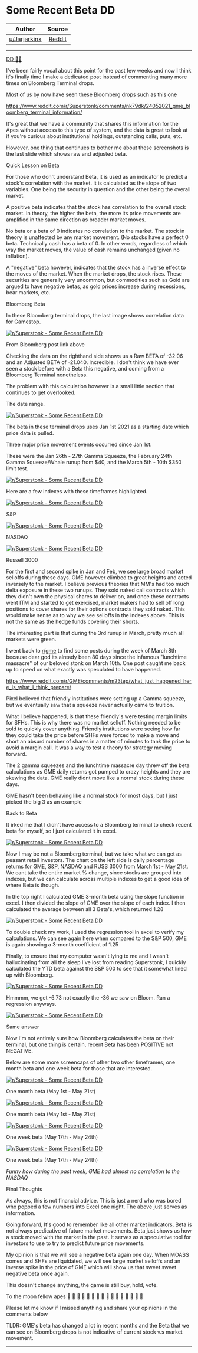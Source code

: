 Some Recent Beta DD
===================

| Author       | Source       | 
| :-------------: |:-------------:|
|  [u/Jarjarkinx](https://www.reddit.com/user/Jarjarkinx/) | [Reddit](https://www.reddit.com/r/Superstonk/comments/nkdye6/some_recent_beta_dd/) | 

---

[DD 👨‍🔬](https://www.reddit.com/r/Superstonk/search?q=flair_name%3A%22DD%20%F0%9F%91%A8%E2%80%8D%F0%9F%94%AC%22&restrict_sr=1)

I've been fairly vocal about this point for the past few weeks and now I think it's finally time I make a dedicated post instead of commenting many more times on Bloomberg Terminal drops.

Most of us by now have seen these Bloomberg drops such as this one

<https://www.reddit.com/r/Superstonk/comments/nk79dk/24052021_gme_bloomberg_terminal_information/>

It's great that we have a community that shares this information for the Apes without access to this type of system, and the data is great to look at if you're curious about institutional holdings, outstanding calls, puts, etc.

However, one thing that continues to bother me about these screenshots is the last slide which shows raw and adjusted beta.

Quick Lesson on Beta

For those who don't understand Beta, it is used as an indicator to predict a stock's correlation with the market. It is calculated as the slope of two variables. One being the security in question and the other being the overall market.

A positive beta indicates that the stock has correlation to the overall stock market. In theory, the higher the beta, the more its price movements are amplified in the same direction as broader market moves.

No beta or a beta of 0 indicates no correlation to the market. The stock in theory is unaffected by any market movement. (No stocks have a perfect 0 beta. Technically cash has a beta of 0. In other words, regardless of which way the market moves, the value of cash remains unchanged (given no inflation).

A "negative" beta however, indicates that the stock has a inverse effect to the moves of the market. When the market drops, the stock rises. These securities are generally very uncommon, but commodities such as Gold are argued to have negative betas, as gold prices increase during recessions, bear markets, etc.

Bloomberg Beta

In these Bloomberg terminal drops, the last image shows correlation data for Gamestop.

[![r/Superstonk - Some Recent Beta DD](https://preview.redd.it/b3yjdc3045171.png?width=1917&format=png&auto=webp&s=5703d3d73a05923f91e2f5b71a625eca96574a83)](https://preview.redd.it/b3yjdc3045171.png?width=1917&format=png&auto=webp&s=5703d3d73a05923f91e2f5b71a625eca96574a83)

From Bloomberg post link above

Checking the data on the righthand side shows us a Raw BETA of -32.06 and an Adjusted BETA of -21.040. Incredible. I don't think we have ever seen a stock before with a Beta this negative, and coming from a Bloomberg Terminal nonetheless.

The problem with this calculation however is a small little section that continues to get overlooked.

The date range.

[![r/Superstonk - Some Recent Beta DD](https://preview.redd.it/k4mt19an45171.png?width=1178&format=png&auto=webp&s=af289cae07fc109d05961708e270a61fb8c18eab)](https://preview.redd.it/k4mt19an45171.png?width=1178&format=png&auto=webp&s=af289cae07fc109d05961708e270a61fb8c18eab)

The beta in these terminal drops uses Jan 1st 2021 as a starting date which price data is pulled.

Three major price movement events occurred since Jan 1st.

These were the Jan 26th - 27th Gamma Squeeze, the February 24th Gamma Squeeze/Whale runup from $40, and the March 5th - 10th $350 limit test.

[![r/Superstonk - Some Recent Beta DD](https://preview.redd.it/weyhngfk55171.png?width=1391&format=png&auto=webp&s=bb520c21b0a64c57b48e7e5a0a82af73c9f3af7d)](https://preview.redd.it/weyhngfk55171.png?width=1391&format=png&auto=webp&s=bb520c21b0a64c57b48e7e5a0a82af73c9f3af7d)

Here are a few indexes with these timeframes highlighted.

[![r/Superstonk - Some Recent Beta DD](https://preview.redd.it/qci4jjth65171.png?width=1692&format=png&auto=webp&s=caeafaa01dcd4541bcfcd395e1b7ca89dc88ae19)](https://preview.redd.it/qci4jjth65171.png?width=1692&format=png&auto=webp&s=caeafaa01dcd4541bcfcd395e1b7ca89dc88ae19)

S&P

[![r/Superstonk - Some Recent Beta DD](https://preview.redd.it/k61w8heo65171.png?width=1687&format=png&auto=webp&s=4a210621fa5c892b11bef3f5d7288e72b6dcaad7)](https://preview.redd.it/k61w8heo65171.png?width=1687&format=png&auto=webp&s=4a210621fa5c892b11bef3f5d7288e72b6dcaad7)

NASDAQ

[![r/Superstonk - Some Recent Beta DD](https://preview.redd.it/dci6k8st65171.png?width=1699&format=png&auto=webp&s=45b6dd36337af358f188bc8b251ca4f38e1a2407)](https://preview.redd.it/dci6k8st65171.png?width=1699&format=png&auto=webp&s=45b6dd36337af358f188bc8b251ca4f38e1a2407)

Russell 3000

For the first and second spike in Jan and Feb, we see large broad market selloffs during these days. GME however climbed to great heights and acted inversely to the market. I believe previous theories that MM's had too much delta exposure in these two runups. They sold naked call contracts which they didn't own the physical shares to deliver on, and once these contracts went ITM and started to get exercised, market makers had to sell off long positions to cover shares for their options contracts they sold naked. This would make sense as to why we see selloffs in the indexes above. This is not the same as the hedge funds covering their shorts.

The interesting part is that during the 3rd runup in March, pretty much all markets were green.

I went back to [r/gme](https://www.reddit.com/r/gme/) to find some posts during the week of March 8th because dear god its already been 80 days since the infamous "lunchtime massacre" of our beloved stonk on March 10th. One post caught me back up to speed on what exactly was speculated to have happened.

<https://www.reddit.com/r/GME/comments/m23tep/what_just_happened_here_is_what_i_think_prepare/>

Pixel believed that friendly institutions were setting up a Gamma squeeze, but we eventually saw that a squeeze never actually came to fruition.

What I believe happened, is that these friendly's were testing margin limits for SFHs. This is why there was no market selloff. Nothing needed to be sold to quickly cover anything. Friendly institutions were seeing how far they could take the price before SHFs were forced to make a move and short an absurd number of shares in a matter of minutes to tank the price to avoid a margin call. It was a way to test a theory for strategy moving forward.

The 2 gamma squeezes and the lunchtime massacre day threw off the beta calculations as GME daily returns got pumped to crazy heights and they are skewing the data. GME really didnt move like a normal stock during these days.

GME hasn't been behaving like a normal stock for most days, but I just picked the big 3 as an example

Back to Beta

It irked me that I didn't have access to a Bloomberg terminal to check recent beta for myself, so I just calculated it in excel.

[![r/Superstonk - Some Recent Beta DD](https://preview.redd.it/zn60mztiw5171.png?width=1508&format=png&auto=webp&s=a105a7ba2498cdf95aef24910c7c643d100ca636)](https://preview.redd.it/zn60mztiw5171.png?width=1508&format=png&auto=webp&s=a105a7ba2498cdf95aef24910c7c643d100ca636)

Now I may be not a Bloomberg terminal, but we take what we can get as peasant retail investors. The chart on the left side is daily percentage returns for GME, S&P, NASDAQ and RUSS 3000 from March 1st - May 21st. We cant take the entire market % change, since stocks are grouped into indexes, but we can calculate across multiple indexes to get a good idea of where Beta is though.

In the top right I calculated GME 3-month beta using the slope function in excel. I then divided the slope of GME over the slope of each index. I then calculated the average between all 3 Beta's, which returned 1.28

[![r/Superstonk - Some Recent Beta DD](https://preview.redd.it/3akljgu4y5171.png?width=844&format=png&auto=webp&s=d10cb586e851a4f8fd67d163f7fbe02eaaf28d13)](https://preview.redd.it/3akljgu4y5171.png?width=844&format=png&auto=webp&s=d10cb586e851a4f8fd67d163f7fbe02eaaf28d13)

To double check my work, I used the regression tool in excel to verify my calculations. We can see again here when compared to the S&P 500, GME is again showing a 3-month coefficient of 1.25

Finally, to ensure that my computer wasn't lying to me and I wasn't hallucinating from all the sleep I've lost from reading Superstonk, I quickly calculated the YTD beta against the S&P 500 to see that it somewhat lined up with Bloomberg.

[![r/Superstonk - Some Recent Beta DD](https://preview.redd.it/0k8lfork16171.png?width=830&format=png&auto=webp&s=a2272e4000c7e63f7eba09cf852642de18509974)](https://preview.redd.it/0k8lfork16171.png?width=830&format=png&auto=webp&s=a2272e4000c7e63f7eba09cf852642de18509974)

Hmmmm, we get -6.73 not exactly the -36 we saw on Bloom. Ran a regression anyways.

[![r/Superstonk - Some Recent Beta DD](https://preview.redd.it/hm4w6wzv16171.png?width=787&format=png&auto=webp&s=4f11d2b5f3c78182b8861ccc4c4361a85bc87f06)](https://preview.redd.it/hm4w6wzv16171.png?width=787&format=png&auto=webp&s=4f11d2b5f3c78182b8861ccc4c4361a85bc87f06)

Same answer

Now I'm not entirely sure how Bloomberg calculates the beta on their terminal, but one thing is certain, recent Beta has been POSITIVE not NEGATIVE.

Below are some more screencaps of other two other timeframes, one month beta and one week beta for those that are interested.

[![r/Superstonk - Some Recent Beta DD](https://preview.redd.it/bkxo1lq3z5171.png?width=542&format=png&auto=webp&s=ece6876229efba64c08c71074de45d55b91f07c2)](https://preview.redd.it/bkxo1lq3z5171.png?width=542&format=png&auto=webp&s=ece6876229efba64c08c71074de45d55b91f07c2)

One month beta (May 1st - May 21st)

[![r/Superstonk - Some Recent Beta DD](https://preview.redd.it/c64fjdmdz5171.png?width=853&format=png&auto=webp&s=4cff22c09220c33a088d85cf94134d69620670e9)](https://preview.redd.it/c64fjdmdz5171.png?width=853&format=png&auto=webp&s=4cff22c09220c33a088d85cf94134d69620670e9)

One month beta (May 1st - May 21st)

[![r/Superstonk - Some Recent Beta DD](https://preview.redd.it/3bx9lvokz5171.png?width=541&format=png&auto=webp&s=a39f15c1f9227c38dabb3374a9a0c81ed9a7ece6)](https://preview.redd.it/3bx9lvokz5171.png?width=541&format=png&auto=webp&s=a39f15c1f9227c38dabb3374a9a0c81ed9a7ece6)

One week beta (May 17th - May 24th)

[![r/Superstonk - Some Recent Beta DD](https://preview.redd.it/7ppsodvsz5171.png?width=844&format=png&auto=webp&s=3161f3789a3f8f17674e1ed199710991c20b42c2)](https://preview.redd.it/7ppsodvsz5171.png?width=844&format=png&auto=webp&s=3161f3789a3f8f17674e1ed199710991c20b42c2)

One week beta (May 17th - May 24th)

*Funny how during the past week, GME had almost no correlation to the NASDAQ*

Final Thoughts

As always, this is not financial advice. This is just a nerd who was bored who popped a few numbers into Excel one night. The above just serves as information.

Going forward, It's good to remember like all other market indicators, Beta is not always predicative of future market movements. Beta just shows us how a stock moved with the market in the past. It serves as a speculative tool for investors to use to try to predict future price movements.

My opinion is that we will see a negative beta again one day. When MOASS comes and SHFs are liquidated, we will see large market selloffs and an inverse spike in the price of GME which will show us that sweet sweet negative beta once again.

This doesn't change anything, the game is still buy, hold, vote.

To the moon fellow apes 🚀 🦍 🚀 🦍 🚀 🦍 🚀 🦍 🚀 🦍 🚀 🦍 🚀 🦍 🚀 🦍

Please let me know if I missed anything and share your opinions in the comments below

TLDR: GME's beta has changed a lot in recent months and the Beta that we can see on Bloomberg drops is not indicative of current stock v.s market movement.

-----------------------------------------------------------------------------------------------------------------------------------------------------
